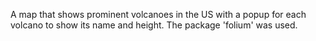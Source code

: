 A map that shows prominent volcanoes in the US with a popup for each volcano to show its name and height. The package 'folium' was used.